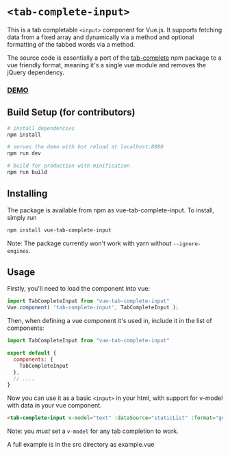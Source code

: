 # `<tab-complete-input>`

This is a tab completable `<input>` component for Vue.js. It supports fetching data from a fixed array and dynamically via a method and optional formatting of the tabbed words via a method.

The source code is essentially a port of the [tab-complete](https://www.npmjs.com/package/tab-complete) npm package to a vue friendly format, meaning it's a single vue module and removes the jQuery dependency.

### [DEMO](https://rymate1234.github.io/tab-complete-input-vue/)

## Build Setup (for contributors)

``` bash
# install dependencies
npm install

# serves the demo with hot reload at localhost:8080
npm run dev

# build for production with minification
npm run build
```

## Installing
The package is available from npm as vue-tab-complete-input. To install, simply run

``` bash
npm install vue-tab-complete-input
```

Note: The package currently won't work with yarn without `--ignore-engines`. 

## Usage

Firstly, you'll need to load the component into vue:

``` JavaScript
import TabCompleteInput from "vue-tab-complete-input"
Vue.component( 'tab-complete-input', TabCompleteInput );
```

Then, when defining a vue component it's used in, include it in the list of components:

``` JavaScript
import TabCompleteInput from "vue-tab-complete-input"

export default {
  components: {
    TabCompleteInput
  },
  // ....
}
```

Now you can use it as a basic `<input>` in your html, with support for v-model with data in your vue component.

``` html
<tab-complete-input v-model="text" :dataSource="staticList" :format="getFormat" />
```

Note: you _must_ set a `v-model` for any tab completion to work.

A full example is in the src directory as example.vue